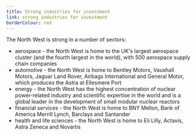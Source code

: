 ```yaml
---
title: Strong industries for investment
link: strong industries for investment
borderColour: red
---
```

The North West is strong in a number of sectors:


- aerospace - the North West is home to the UK's largest aerospace cluster (and the fourth largest in the world), with 500 aerospace supply chain companies
- automotive - the North West is home to Bentley Motors, Vauxhall Motors, Jaguar Land Rover, Airbags International and General Motor, which produces the Astra at Ellesmere Port 
- energy - the North West has the highest concentration of nuclear power-related industry and scientific expertise in the world and is a global leader in the development of small modular nuclear reactors
- financial services - the North West is home to BNY Mellon, Bank of America Merrill Lynch, Barclays and Santander
- health and life sciences - the North West is home to Eli Lilly, Actavis, Astra Zeneca and Novartis